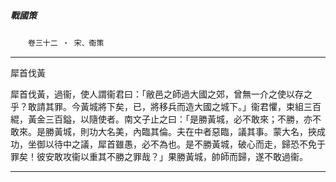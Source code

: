 

##### 戰國策
　　`卷三十二 ‧ 宋、衞策`

* * *

犀首伐黃

犀首伐黃，過衞，使人謂衞君曰：「敝邑之師過大國之郊，曾無一介之使以存之乎？敢請其罪。今黃城將下矣，已，將移兵而造大國之城下。」衞君懼，束組三百緄，黃金三百鎰，以隨使者。南文子止之曰：「是勝黃城，必不敢來；不勝，亦不敢來。是勝黃城，則功大名美，內臨其倫。夫在中者惡臨，議其事。蒙大名，挾成功，坐御以待中之議，犀首雖愚，必不為也。是不勝黃城，破心而走，歸恐不免于罪矣！彼安敢攻衞以重其不勝之罪哉？」果勝黃城，帥師而歸，遂不敢過衞。

* * *

